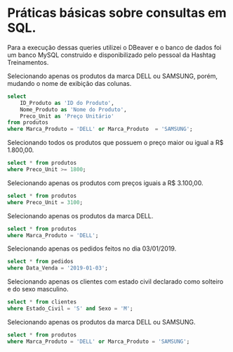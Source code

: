 # Práticas básicas sobre consultas em SQL.

Para a execução dessas queries utilizei o DBeaver e o banco de dados foi um banco MySQL construido e disponibilizado pelo pessoal da Hashtag Treinamentos.


Selecionando apenas os produtos da marca DELL ou SAMSUNG, porém, mudando o nome de exibição das colunas. 
```sql
select 
	ID_Produto as 'ID do Produto',
	Nome_Produto as 'Nome do Produto',
	Preco_Unit as 'Preço Unitário' 
from produtos 
where Marca_Produto = 'DELL' or Marca_Produto  = 'SAMSUNG';
```

Selecionando todos os produtos que possuem o preço maior ou igual a R$ 1.800,00.
````sql
select * from produtos
where Preco_Unit >= 1800;
````

Selecionando apenas os produtos com preços iguais a R$ 3.100,00.
````sql
select * from produtos
where Preco_Unit = 3100;
````

Selecionando apenas os produtos da marca DELL.
````sql
select * from produtos
where Marca_Produto = 'DELL';
````

Selecionando apenas os pedidos feitos no dia 03/01/2019.
````sql
select * from pedidos
where Data_Venda = '2019-01-03';
````

Selecionando apenas os clientes com estado civil declarado como solteiro e do sexo masculino.
````sql
select * from clientes
where Estado_Civil = 'S' and Sexo = 'M';
````

Selecionando apenas os produtos da marca DELL ou SAMSUNG.
````sql
select * from produtos
where Marca_Produto = 'DELL' or Marca_Produto = 'SAMSUNG';
````

